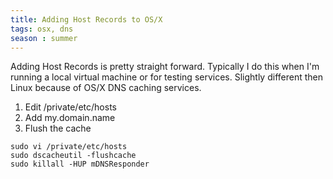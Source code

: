```yaml
---
title: Adding Host Records to OS/X
tags: osx, dns
season : summer
---
```

Adding Host Records is pretty straight forward.  Typically I do this when I'm running a local virtual machine or for testing services.  Slightly different then Linux because of OS/X DNS caching services.

  1. Edit /private/etc/hosts
  2. Add my.domain.name
  3. Flush the cache

```shell
sudo vi /private/etc/hosts
sudo dscacheutil -flushcache
sudo killall -HUP mDNSResponder
```
